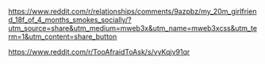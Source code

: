 https://www.reddit.com/r/relationships/comments/9azpbz/my_20m_girlfriend_18f_of_4_months_smokes_socially/?utm_source=share&utm_medium=mweb3x&utm_name=mweb3xcss&utm_term=1&utm_content=share_button

https://www.reddit.com/r/TooAfraidToAsk/s/vyKqjv91qr